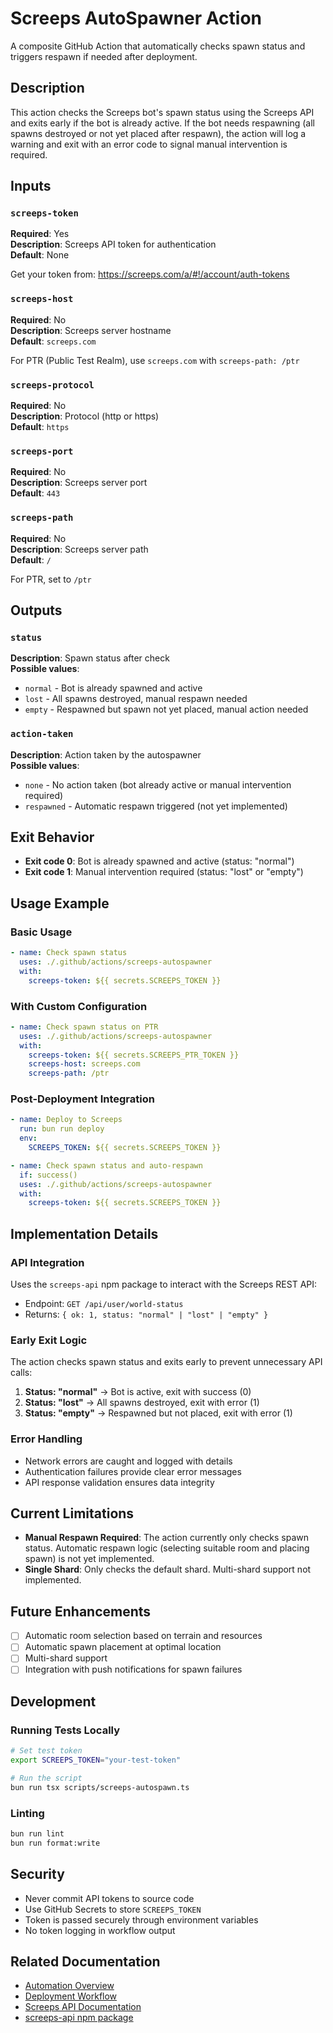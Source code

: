 # Screeps AutoSpawner Action

A composite GitHub Action that automatically checks spawn status and triggers respawn if needed after deployment.

## Description

This action checks the Screeps bot's spawn status using the Screeps API and exits early if the bot is already active. If the bot needs respawning (all spawns destroyed or not yet placed after respawn), the action will log a warning and exit with an error code to signal manual intervention is required.

## Inputs

### `screeps-token`

**Required**: Yes  
**Description**: Screeps API token for authentication  
**Default**: None

Get your token from: https://screeps.com/a/#!/account/auth-tokens

### `screeps-host`

**Required**: No  
**Description**: Screeps server hostname  
**Default**: `screeps.com`

For PTR (Public Test Realm), use `screeps.com` with `screeps-path: /ptr`

### `screeps-protocol`

**Required**: No  
**Description**: Protocol (http or https)  
**Default**: `https`

### `screeps-port`

**Required**: No  
**Description**: Screeps server port  
**Default**: `443`

### `screeps-path`

**Required**: No  
**Description**: Screeps server path  
**Default**: `/`

For PTR, set to `/ptr`

## Outputs

### `status`

**Description**: Spawn status after check  
**Possible values**:

- `normal` - Bot is already spawned and active
- `lost` - All spawns destroyed, manual respawn needed
- `empty` - Respawned but spawn not yet placed, manual action needed

### `action-taken`

**Description**: Action taken by the autospawner  
**Possible values**:

- `none` - No action taken (bot already active or manual intervention required)
- `respawned` - Automatic respawn triggered (not yet implemented)

## Exit Behavior

- **Exit code 0**: Bot is already spawned and active (status: "normal")
- **Exit code 1**: Manual intervention required (status: "lost" or "empty")

## Usage Example

### Basic Usage

```yaml
- name: Check spawn status
  uses: ./.github/actions/screeps-autospawner
  with:
    screeps-token: ${{ secrets.SCREEPS_TOKEN }}
```

### With Custom Configuration

```yaml
- name: Check spawn status on PTR
  uses: ./.github/actions/screeps-autospawner
  with:
    screeps-token: ${{ secrets.SCREEPS_PTR_TOKEN }}
    screeps-host: screeps.com
    screeps-path: /ptr
```

### Post-Deployment Integration

```yaml
- name: Deploy to Screeps
  run: bun run deploy
  env:
    SCREEPS_TOKEN: ${{ secrets.SCREEPS_TOKEN }}

- name: Check spawn status and auto-respawn
  if: success()
  uses: ./.github/actions/screeps-autospawner
  with:
    screeps-token: ${{ secrets.SCREEPS_TOKEN }}
```

## Implementation Details

### API Integration

Uses the `screeps-api` npm package to interact with the Screeps REST API:

- Endpoint: `GET /api/user/world-status`
- Returns: `{ ok: 1, status: "normal" | "lost" | "empty" }`

### Early Exit Logic

The action checks spawn status and exits early to prevent unnecessary API calls:

1. **Status: "normal"** → Bot is active, exit with success (0)
2. **Status: "lost"** → All spawns destroyed, exit with error (1)
3. **Status: "empty"** → Respawned but not placed, exit with error (1)

### Error Handling

- Network errors are caught and logged with details
- Authentication failures provide clear error messages
- API response validation ensures data integrity

## Current Limitations

- **Manual Respawn Required**: The action currently only checks spawn status. Automatic respawn logic (selecting suitable room and placing spawn) is not yet implemented.
- **Single Shard**: Only checks the default shard. Multi-shard support not implemented.

## Future Enhancements

- [ ] Automatic room selection based on terrain and resources
- [ ] Automatic spawn placement at optimal location
- [ ] Multi-shard support
- [ ] Integration with push notifications for spawn failures

## Development

### Running Tests Locally

```bash
# Set test token
export SCREEPS_TOKEN="your-test-token"

# Run the script
bun run tsx scripts/screeps-autospawn.ts
```

### Linting

```bash
bun run lint
bun run format:write
```

## Security

- Never commit API tokens to source code
- Use GitHub Secrets to store `SCREEPS_TOKEN`
- Token is passed securely through environment variables
- No token logging in workflow output

## Related Documentation

- [Automation Overview](../../../docs/automation/overview.md)
- [Deployment Workflow](../../../.github/workflows/deploy.yml)
- [Screeps API Documentation](https://docs.screeps.com/api/)
- [screeps-api npm package](https://www.npmjs.com/package/screeps-api)
